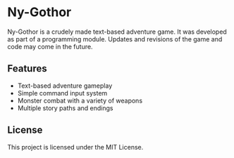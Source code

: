 # Ny-Gothor

Ny-Gothor is a crudely made text-based adventure game. It was developed as part of a programming module. Updates and revisions of the game and code may come in the future.

## Features

- Text-based adventure gameplay
- Simple command input system
- Monster combat with a variety of weapons
- Multiple story paths and endings


## License

This project is licensed under the MIT License.
